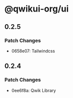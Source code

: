 # @qwikui-org/ui

## 0.2.5

### Patch Changes

- 0658e07: Tailwindcss

## 0.2.4

### Patch Changes

- 0ee6f8a: Qwik Library
